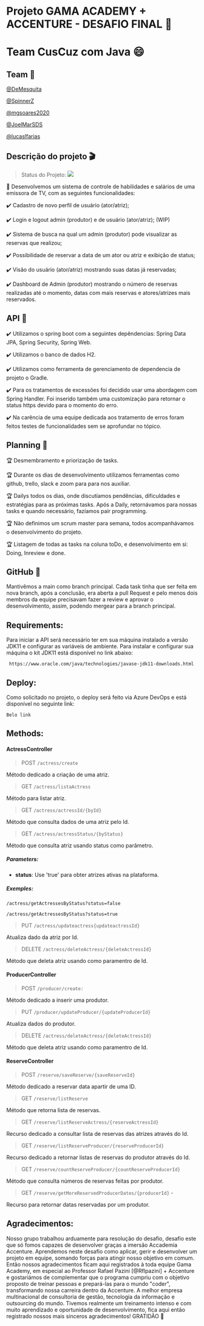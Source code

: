 # Projeto GAMA ACADEMY + ACCENTURE - DESAFIO FINAL :rocket:
# Team CusCuz com Java :smile:

## Team :facepunch:

 [@DeMesquita](https://github.com/DeMesquita) 
 
 [@SpinnerZ](https://github.com/SpinnerZ)
 
 [@mgsoares2020](https://github.com/mgsoares2020)
 
 [@JoelMarSDS](https://github.com/JoelMarSDS)
 
 [@lucaslfarias](https://github.com/lucaslfarias)
 

## Descrição do projeto :clapper:
> Status do Projeto: <img src="http://img.shields.io/static/v1?label=STATUS&message=EM%20DESENVOLVIMENTO&color=RED&style=for-the-badge"/>

:pushpin: Desenvolvemos um sistema de controle de habilidades e salários de uma emissora de TV, com as seguintes funcionalidades:

:heavy_check_mark: Cadastro de novo perfil de usuário (ator/atriz);

:heavy_check_mark: Login e logout admin (produtor) e de usuário (ator/atriz); (WIP)

:heavy_check_mark: Sistema de busca na qual um admin (produtor) pode visualizar as reservas que realizou;

:heavy_check_mark: Possibilidade de reservar a data de um ator ou atriz e exibição de status;

:heavy_check_mark: Visão do usuário (ator/atriz) mostrando suas datas já reservadas;

:heavy_check_mark: Dashboard de Admin (produtor) mostrando o número de reservas realizadas até o momento, datas com mais
reservas e atores/atrizes mais reservados.


## API :key:

:heavy_check_mark: Utilizamos o spring boot com a seguintes depêndencias: Spring Data JPA, Spring Security, Spring Web.

:heavy_check_mark: Utilizamos o banco de dados H2.

:heavy_check_mark: Utilizamos como ferramenta de gerenciamento de dependencia de projeto o Gradle.

:heavy_check_mark: Para os tratamentos de excessões foi decidido usar uma abordagem com Spring Handler. Foi inserido também uma customização para retornar o status https devido para o momento do erro.

:heavy_check_mark: Na carência de uma equipe dedicada aos tratamento de erros foram feitos testes de funcionalidades sem se aprofundar no tópico.



## Planning :scroll:

:trophy: Desmembramento e priorização de tasks.

:trophy: Durante os dias de desenvolvimento utilizamos ferramentas como github, trello, slack e zoom para para nos auxiliar.

:trophy: Dailys todos os dias, onde discutíamos pendências, dificuldades e estratégias para as próximas tasks. Após a Daily, retornávamos para nossas tasks e quando necessário, fazíamos pair programming.

:trophy: Não definimos um scrum master para semana, todos acompanhávamos o desenvolvimento do projeto.

:trophy: Listagem de todas as tasks na coluna toDo, e desenvolvimento em si: Doing, Inreview e done.

## GitHub :open_file_folder:

Mantivêmos a main como branch principal.
Cada task tinha que ser feita em nova branch, após a conclusão, era aberta a pull Request e pelo menos dois membros da equipe precisavam fazer a review e aprovar o desenvolvimento, assim, podendo mergear para a branch principal.

## Requirements:

Para iniciar a API será necessário ter em sua máquina instalado a versão JDK11 e configurar as variáveis de ambiente. Para instalar e configurar sua máquina o kit JDK11 está disponível no link abaixo:

``
https://www.oracle.com/java/technologies/javase-jdk11-downloads.html``

## Deploy:
Como solicitado no projeto, o deploy será feito via Azure DevOps e está disponível no seguinte link:

```
Belo link
```
## Methods:

#### ActressController

 
> POST `/actress/create`

Método dedicado a criação de uma atriz.

> GET `/actress/listaActress`

Método para listar atriz.

> GET `/actress/actressId/{byId}`

Método que consulta dados de uma atriz pelo Id. 

> GET `/actress/actressStatus/{byStatus}`

Método que consulta atriz usando status como parâmetro.

##### Parameters:

- **status**: Use 'true' para obter atrizes ativas na plataforma.

##### Exemples: 

` /actress/getActressesByStatus?status=false `

` /actress/getActressesByStatus?status=true `

> PUT `/actress/updateactress{updateactressId}` 

Atualiza dado da atriz por Id. 

> DELETE `/actress/deleteActress/{deleteActressId}` 

Método que deleta atriz usando como paramentro de Id. 

#### ProducerController 

> POST `/producer/create:`

Método dedicado a inserir uma produtor.


> PUT `/producer/updateProducer/{updateProducerId}` 

Atualiza dados do produtor.


> DELETE `/actress/deleteActress/{deleteActressId}` 

Método que deleta atriz usando como paramentro de Id. 

#### ReserveController

> POST `/reserve/saveReserve/{saveReserveId}`

Método dedicado a reservar data apartir de uma ID.

> GET `/reserve/listReserve` 

Método que retorna lista de reservas.

> GET `/reserve/listReserveActress/{reserveActressId}` 

Recurso dedicado a consultar lista de reservas das atrizes através do Id.

> GET `/reserve/listReserveProducer/{reserveProducerId}`

Recurso dedicado a retornar listas de reservas do produtor através do Id. 

> GET `/reserve/countReserveProducer/{countReserveProducerId}`

Método que consulta números de reservas feitas por produtor.

> GET `/reserve/getMoreReservedProducerDates/{producerId}` - 

Recurso para retornar datas reservadas por um produtor.

## Agradecimentos:
Nosso grupo trabalhou arduamente para resolução do desafio, desafio este que só fomos capazes de desenvolver graças a imersão Accademia Accenture. 
Aprendemos neste desafio como aplicar, gerir e desenvolver um projeto em equipe, somando forças para atingir nosso objetivo em comum.
Então nossos agradecimentos ficam aqui registrados à toda equipe Gama Academy, em especial ao Professor Rafael Pazini [@Rflpazini] + Accenture e gostariámos de complementar que o programa cumpriu com o objetivo proposto de treinar pessoas e prepará-las para o mundo "coder", transformando nossa carreira dentro da Accenture. A melhor empresa multinacional de consultoria de gestão, tecnologia da informação e outsourcing do mundo. 
Tivemos realmente um treinamento intenso e com muito aprendizado e oportunidade de desenvolvimento, fica aqui então registrado nossos mais sinceros agradecimentos! GRATIDÃO :purple_heart:
